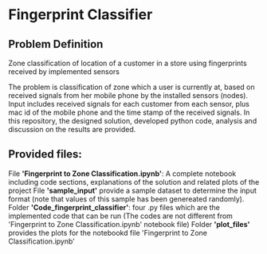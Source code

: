 # Fingerprint Classifier

## Problem Definition
Zone classification of location of a customer in a store using fingerprints received by implemented sensors 

The problem is classification of zone which a user is currently at, based on received signals from her mobile phone by the installed sensors (nodes). Input includes received signals for each customer from each sensor, plus mac id of the mobile phone and the time stamp of the received signals.
In this repository, the designed solution, developed python code, analysis and discussion on the results are provided.

## Provided files:
File **'Fingerprint to Zone Classification.ipynb'**: A complete notebook including code sections, explanations of the solution and related plots of the project
File **'sample_input'** provide a sample dataset to determine the input format (note that values of this sample has been genereated randomly). 
Folder **'Code_fingerprint_classifier'**: four .py files which are the implemented code that can be run  (The codes are not different from 'Fingerprint to Zone Classification.ipynb' notebook file)
Folder **'plot_files'** provides the plots for the notebookd file 'Fingerprint to Zone Classification.ipynb'


